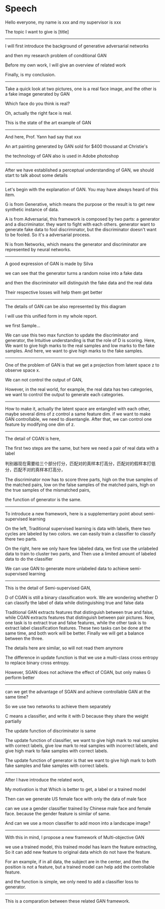 # Speech



Hello everyone, my name is xxx and my supervisor is xxx

The topic I want to give is [title]



---

I will first introduce the background of generative adversarial networks

and then my research problem of conditional GAN

Before my own work, I will give an overview of related work

Finally, is my conclusion.

---

Take a quick look at two pictures, one is a real face image, and the other is a fake image generated by GAN

Which face do you think is real?

Oh, actually the right face is real. 



This is the state of the art example of GAN

---

And here, Prof. Yann had say that xxx

An art painting generated by GAN sold for $400 thousand at Christie's

the technology of GAN also is used in Adobe photoshop

---



After we have established a perceptual understanding of GAN, we should start to talk about some details

---



Let's begin with the explanation of GAN. You may have always heard of this item.

G is from Generative, which means the purpose or the result is to get new synthetic instance of data.

A is from Adversarial, this framework is composed by two parts: a generator and a discriminator. they want to fight with each others. generator want to generate fake data to fool discriminator, but the discriminator doesn't want to be fooled. So it's a adversarial process.

N is from Networks, which means the generator and discriminator are represented by neural networks.

---



A good expression of GAN is made by Silva

we can see that the generator turns a random noise into a fake data

and then the discriminator will distinguish the fake data and the real data

Their respective losses will help them get better

---



The details of GAN can be also represented by this diagram

I will use this unified form in my whole report.



we first Sample...



We can use this two max function to update the discriminator and generator,  the Intuitive understanding is that the role of D is scoring. Here, We want to give high marks to the real samples and low marks to the fake samples. And here, we want to give high marks to the fake samples.

---



One of the problem of GAN is that we get a projection from latent space z to observe space x.

We can not control the output of GAN,

However, in the real world, for example, the real data has two categories, we want to control the output to generate each categories.

---



How to make it, actually the latent space are entangled with each other, maybe several dims of z control a same feature dim. if we want to make GAN controllable, we need to disentangle. After that, we can control one feature by modifying one dim of z.

---



The detail of CGAN is here, 

The first two steps are the same, but here we need a pair of real data with a label 



判别器现在需要给三个部分打分，匹配对的真样本打高分，匹配对的假样本打低分，匹配不对的真样本打高分，

The discriminator now has to score three parts, high on the true samples of the matched pairs, low on the false samples of the matched pairs, high on the true samples of the mismatched pairs,



the function of generator is the same.

---

To introduce a new framework, here is a supplementary point about semi-supervised learning

On the left, Traditional supervised learning is data with labels, there two cycles are labeled by two colors. we can easily train a classifier to classify there two parts. 

On the right, here we only have few labeled data, we first use the unlabeled data to train to cluster two parts, and Then use a limited amount of labeled data to do the classifier

We can use GAN to generate more unlabeled data to achieve semi-supervised learning

---



This is the detail of Semi-supervised GAN, 

D of CGAN is still a binary classification work. We are wondering whether D can classify the label of data while distinguishing true and false data

Traditional GAN extracts features that distinguish between true and false, while CGAN extracts features that distinguish between pair pictures. Now, one task is to extract true and false features, while the other task is to extract label classification features.
These two tasks can be done at the same time, and both work will be better.
Finally we will get a balance between the three.



The details here are similar, so will not read them anymore

The difference in update function is that we use a multi-class cross entropy to replace binary cross entropy.



However, SGAN does not achieve the effect of CGAN, but only makes G perform better

---



can we get the advantage of SGAN and achieve controllable GAN at the same time?

So we use two networks to achieve them separately

C means a classifier, and write it with D because they share the weight partially 



The update function of discriminator is same

The update function of classifier, we want to give high mark to real samples with correct labels, give low mark to real samples with incorrect labels, and give high mark to fake samples with correct labels.

The update function of generator is that we want to give high mark to both fake samples and fake samples with correct labels.

---



After I have introduce the related work,

My motivation is that Which is better to get, a label or a trained model

 

Then can we generate US female face with only the data of male face 

can we use a gender classifier trained by Chinese male face and female face. because the gender feature is similar of same.



And can we use a moon classifier to add moon into a landscape image?

---



With this in mind, I propose a new framework of Multi-objective GAN

we use a trained model, this trained model has learn the feature extracting, So it can add new feature to original data which do not have the feature.



For an example, if in all data, the subject are in the center, and then the position is not a feature, but a trained model can help add the controllable feature.



and the function is simple, we only need to add a classifier loss to generator.

---

This is a comparation between these related GAN framework.

